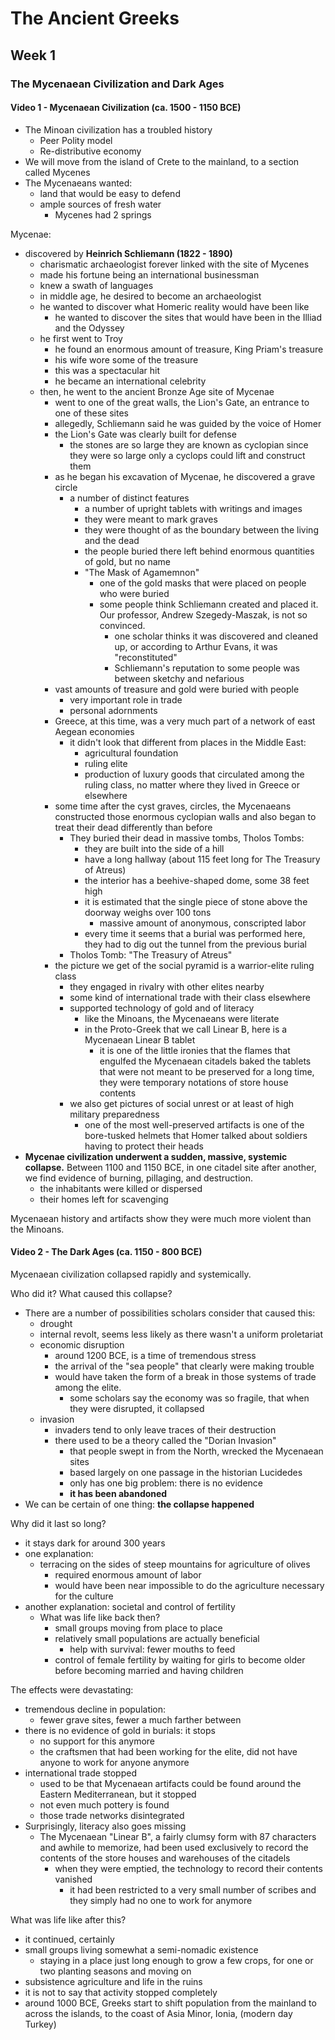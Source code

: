 # The Ancient Greeks

## Week 1

### The Mycenaean Civilization and Dark Ages

#### Video 1 - Mycenaean Civilization (ca. 1500 - 1150 BCE)

- The Minoan civilization has a troubled history
  - Peer Polity model
  - Re-distributive economy
- We will move from the island of Crete to the mainland, to a section called Mycenes
- The Mycenaeans wanted:
  - land that would be easy to defend
  - ample sources of fresh water
    - Mycenes had 2 springs

Mycenae:

- discovered by **Heinrich Schliemann (1822 - 1890)**
  - charismatic archaeologist forever linked with the site of Mycenes
  - made his fortune being an international businessman
  - knew a swath of languages
  - in middle age, he desired to become an archaeologist
  - he wanted to discover what Homeric reality would have been like
    - he wanted to discover the sites that would have been in the Illiad and the Odyssey
  - he first went to Troy
    - he found an enormous amount of treasure, King Priam's treasure
    - his wife wore some of the treasure
    - this was a spectacular hit
    - he became an international celebrity
  - then, he went to the ancient Bronze Age site of Mycenae
    - went to one of the great walls, the Lion's Gate, an entrance to one of these sites
    - allegedly, Schliemann said he was guided by the voice of Homer
    - the Lion's Gate was clearly built for defense
      - the stones are so large they are known as cyclopian since they were so large only a cyclops could lift and construct them
    - as he began his excavation of Mycenae, he discovered a grave circle
      - a number of distinct features
        - a number of upright tablets with writings and images
        - they were meant to mark graves
        - they were thought of as the boundary between the living and the dead
        - the people buried there left behind enormous quantities of gold, but no name
        - "The Mask of Agamemnon"
          - one of the gold masks that were placed on people who were buried
          - some people think Schliemann created and placed it. Our professor, Andrew Szegedy-Maszak, is not so convinced.
            - one scholar thinks it was discovered and cleaned up, or according to Arthur Evans, it was "reconstituted"
            - Schliemann's reputation to some people was between sketchy and nefarious
    - vast amounts of treasure and gold were buried with people
      - very important role in trade
      - personal adornments
    - Greece, at this time, was a very much part of a network of east Aegean economies
      - it didn't look that different from places in the Middle East:
        - agricultural foundation
        - ruling elite
        - production of luxury goods that circulated among the ruling class, no matter where they lived in Greece or elsewhere
    - some time after the cyst graves, circles, the Mycenaeans constructed those enormous cyclopian walls and also began to treat their dead differently than before
      - They buried their dead in massive tombs, Tholos Tombs:
        - they are built into the side of a hill
        - have a long hallway (about 115 feet long for The Treasury of Atreus)
        - the interior has a beehive-shaped dome, some 38 feet high
        - it is estimated that the single piece of stone above the doorway weighs over 100 tons
          - massive amount of anonymous, conscripted labor
        - every time it seems that a burial was performed here, they had to dig out the tunnel from the previous burial
      - Tholos Tomb: "The Treasury of Atreus"
    - the picture we get of the social pyramid is a warrior-elite ruling class
      - they engaged in rivalry with other elites nearby
      - some kind of international trade with their class elsewhere
      - supported technology of gold and of literacy
        - like the Minoans, the Mycenaeans were literate
        - in the Proto-Greek that we call Linear B, here is a Mycenaean Linear B tablet
          - it is one of the little ironies that the flames that engulfed the Mycenaean citadels baked the tablets that were not meant to be preserved for a long time, they were temporary notations of store house contents
      - we also get pictures of social unrest or at least of high military preparedness
        - one of the most well-preserved artifacts is one of the bore-tusked helmets that Homer talked about soldiers having to protect their heads
- **Mycenae civilization underwent a sudden, massive, systemic collapse.** Between 1100 and 1150 BCE, in one citadel site after another, we find evidence of burning, pillaging, and destruction.
  - the inhabitants were killed or dispersed
  - their homes left for scavenging



Mycenaean history and artifacts show they were much more violent than the Minoans.

#### Video 2 - The Dark Ages (ca. 1150 - 800 BCE)

Mycenaean civilization collapsed rapidly and systemically.

Who did it? What caused this collapse?

- There are a number of possibilities scholars consider that caused this:
  - drought
  - internal revolt, seems less likely as there wasn't a uniform proletariat
  - economic disruption
    - around 1200 BCE, is a time of tremendous stress
    - the arrival of the "sea people" that clearly were making trouble
    - would have taken the form of a break in those systems of trade among the elite.
      - some scholars say the economy was so fragile, that when they were disrupted, it collapsed
  - invasion
    - invaders tend to only leave traces of their destruction
    - there used to be a theory called the "Dorian Invasion"
      - that people swept in from the North, wrecked the Mycenaean sites
      - based largely on one passage in the historian Lucidedes
      - only has one big problem: there is no evidence
      - **it has been abandoned**
- We can be certain of one thing: **the collapse happened**

Why did it last so long?

- it stays dark for around 300 years
- one explanation:
  - terracing on the sides of steep mountains for agriculture of olives
    - required enormous amount of labor
    - would have been near impossible to do the agriculture necessary for the culture
- another explanation: societal and control of fertility
  - What was life like back then?
    - small groups moving from place to place
    - relatively small populations are actually beneficial
      - help with survival: fewer mouths to feed
    - control of female fertility by waiting for girls to become older before becoming married and having children

The effects were devastating:

- tremendous decline in population:
  - fewer grave sites, fewer a much farther between
- there is no evidence of gold in burials: it stops
  - no support for this anymore
  - the craftsmen that had been working for the elite, did not have anyone to work for anyone anymore
- international trade stopped
  - used to be that Mycenaean artifacts could be found around the Eastern Mediterranean, but it stopped
  - not even much pottery is found
  - those trade networks disintegrated
- Surprisingly, literacy also goes missing
  - The Mycenaean "Linear B", a fairly clumsy form with 87 characters and awhile to memorize, had been used exclusively to record the contents of the store houses and warehouses of the citadels
    - when they were emptied, the technology to record their contents vanished
      - it had been restricted to a very small number of scribes and they simply had no one to work for anymore

What was life like after this?

- it continued, certainly
- small groups living somewhat a semi-nomadic existence
  - staying in a place just long enough to grow a few crops, for one or two planting seasons and moving on
- subsistence agriculture and life in the ruins
- it is not to say that activity stopped completely
- around 1000 BCE, Greeks start to shift population from the mainland to across the islands, to the coast of Asia Minor, Ionia, (modern day Turkey)